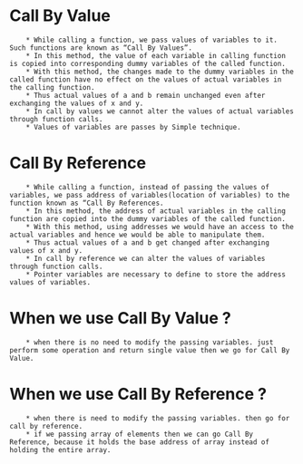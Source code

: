 # Call By Value	
        * While calling a function, we pass values of variables to it. Such functions are known as “Call By Values”.
        * In this method, the value of each variable in calling function is copied into corresponding dummy variables of the called function.
        * With this method, the changes made to the dummy variables in the called function have no effect on the values of actual variables in the calling function.
        * Thus actual values of a and b remain unchanged even after exchanging the values of x and y.
        * In call by values we cannot alter the values of actual variables through function calls.
        * Values of variables are passes by Simple technique.
        
        
# Call By Reference
        * While calling a function, instead of passing the values of variables, we pass address of variables(location of variables) to the function known as “Call By References.
        * In this method, the address of actual variables in the calling function are copied into the dummy variables of the called function.
        * With this method, using addresses we would have an access to the actual variables and hence we would be able to manipulate them.
        * Thus actual values of a and b get changed after exchanging values of x and y.
        * In call by reference we can alter the values of variables through function calls.
        * Pointer variables are necessary to define to store the address values of variables.
        
# When we use Call By Value	?
        * when there is no need to modify the passing variables. just perform some operation and return single value then we go for Call By Value.
        
# When we use Call By Reference ?
        * when there is need to modify the passing variables. then go for call by reference.
        * if we passing array of elements then we can go Call By Reference, because it holds the base address of array instead of holding the entire array. 